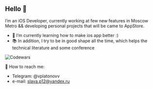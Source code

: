 ## Hello 🙂 

I’m an iOS Developer, currently working at few new features in Moscow Metro && developing personal projects that will be came to AppStore.

 - 🌱 I’m currently learning how to make ios app better :)
 - 📚 In addition, I try to be in good shape all the time, which helps the technical literature and some conference
   
 ![Codewars](https://github.r2v.ch/codewars?user=vplatonovv&name=true&top_languages=true&stroke=%23b362ff&theme=purple_dark)

 📱 How to reach me: 
  - Telegram: @vplatonovv
  - e-mail: slava.p12@yandex.ru
